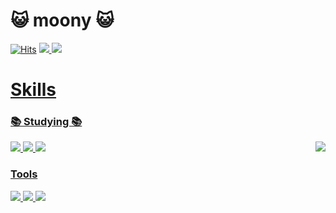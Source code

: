 <!--
**ysy56/ysy56** is a ✨ _special_ ✨ repository because its `README.md` (this file) appears on your GitHub profile.

Here are some ideas to get you started:

- 🔭 I’m currently working on ...
- 🌱 I’m currently learning ...
- 👯 I’m looking to collaborate on ...
- 🤔 I’m looking for help with ...
- 💬 Ask me about ...
- 📫 How to reach me: ...
- 😄 Pronouns: ...
- ⚡ Fun fact: ...
-->

# 😺 moony 😺

[![Hits](https://hits.seeyoufarm.com/api/count/incr/badge.svg?url=https%3A%2F%2Fgithub.com%2Fysy56&count_bg=%23ADD391&title_bg=%2339AA23&icon=&icon_color=%23E7E7E7&title=hits&edge_flat=false)](https://hits.seeyoufarm.com)
<a href="https://www.instagram.com/"><img src="https://img.shields.io/badge/Instagram-fd1d1d?style=flat-square&logo=Instagram&logoColor=white"/>
<a href="https://moonnight0.tistory.com/"><img src="https://img.shields.io/badge/Tistory-000000?style=flat-square&logo=Tistory&logoColor=white"/>

# Skills

### 📚 Studying 📚

<img align='right' src="http://mazassumnida.wtf/api/v2/generate_badge?boj=ysy561356">

<div>
  <img src="https://img.shields.io/badge/c-A8B9CC?style=for-the-badge&logo=c&logoColor=white">
  <img src="https://img.shields.io/badge/cplusplus-00599C?style=for-the-badge&logo=cplusplus&logoColor=white">
  <img src="https://img.shields.io/badge/python-3776AB?style=for-the-badge&logo=python&logoColor=white">
</div>

### Tools
<div>
  <img src="https://img.shields.io/badge/git-F05032?style=for-the-badge&logo=git&logoColor=white">
  <img src="https://img.shields.io/badge/ubuntu-E95420?style=for-the-badge&logo=ubuntu&logoColor=white">
  <img src="https://img.shields.io/badge/googlecolab-F9AB00?style=for-the-badge&logo=googlecolab&logoColor=white">
</div>

